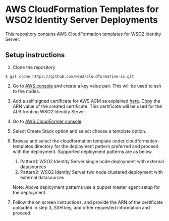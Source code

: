 # AWS CloudFormation Templates for WSO2 Identity Server Deployments

This repository contains AWS CloudFormation templates for WSO2 Identity Server.

## Setup instructions

1. Clone the repository 
  ```
  $ git clone https://github.com/wso2/cloudformation-is.git
  ```
2. Go to [AWS console](https://console.aws.amazon.com/ec2/v2/home#KeyPairs:sort=keyName) and create a key value pair. This will be used to ssh to the nodes.
3. Add a self signed certificate for AWS ACM as explained [here](https://medium.com/@chamilad/adding-a-self-signed-ssl-certificate-to-aws-acm-88a123a04301). Copy the ARN value of the created certificate. This certificate will be used for the ALB fronting WSO2 Identity Server.
4. Go to [AWS CloudFormer console](https://console.aws.amazon.com/cloudformation/home).
5. Select Create Stack option and select choose a template option.
6. Browse and select the cloudformation template under cloudformation-templates directory for the deployment pattern 
preferred and proceed with the deployment. Supported deployment patterns are as below.
   1. Pattern1: WSO2 Identity Server single node deployment with external datasources
   2. Pattern2: WSO2 Identity Server two node clustered deployment with external datasources
  
   Note:
   Above deployment patterns use a puppet master agent setup for the deployment.
7. Follow the on screen instructions, and provide the ARN of the certificate uploaded in step 3, SSH key, and other 
requested information and proceed.  
 
